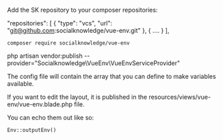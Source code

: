 Add the SK repository to your composer repositories:

  "repositories": [
      {
        "type": "vcs",
        "url": "git@github.com:socialknowledge/vue-env.git"
      },
      {
      ....
      }
    ],

    composer require socialknowledge/vue-env 

php artisan vendor:publish --provider="Socialknowledge\VueEnv\VueEnvServiceProvider"

The config file will contain the array that you can define to make variables available.

If you want to edit the layout, it is published in the resources/views/vue-env/vue-env.blade.php file.

You can echo them out like so:

    Env::outputEnv()
